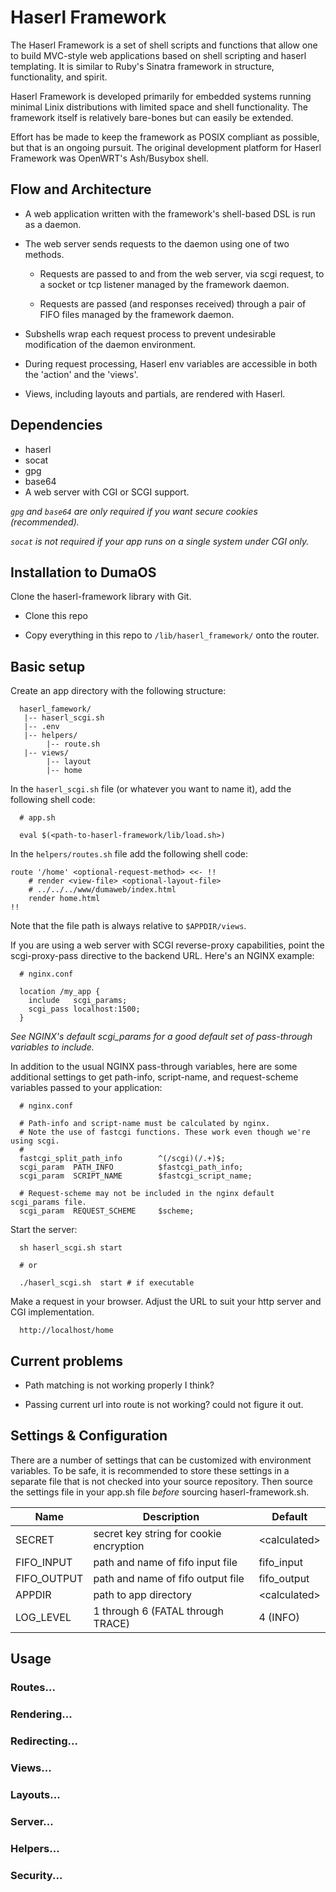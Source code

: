 # Haserl Framework

The Haserl Framework is a set of shell scripts and functions that allow one to build
MVC-style web applications based on shell scripting and haserl templating.
It is similar to Ruby's Sinatra framework in structure, functionality, and spirit.

Haserl Framework is developed primarily for embedded systems running minimal Linix
distributions with limited space and shell functionality. The framework itself is
relatively bare-bones but can easily be extended.

Effort has be made to keep the framework as POSIX compliant as possible, but that
is an ongoing pursuit. The original development platform for Haserl Framework
was OpenWRT's Ash/Busybox shell.

## Flow and Architecture

* A web application written with the framework's shell-based DSL
  is run as a daemon.

* The web server sends requests to the daemon using one of two methods.
  
  * Requests are passed to and from the web server, via scgi request, to a socket
    or tcp listener managed by the framework daemon.
  
  * Requests are passed (and responses received) through a pair of FIFO
    files managed by the framework daemon.

* Subshells wrap each request process to prevent undesirable modification
  of the daemon environment.

* During request processing, Haserl env variables are accessible in both
  the 'action' and the 'views'.

* Views, including layouts and partials, are rendered with Haserl.

## Dependencies

* haserl
* socat
* gpg
* base64
* A web server with CGI or SCGI support.

*```gpg``` and ```base64``` are only required if you want secure cookies (recommended).*

*```socat``` is not required if your app runs on a single system under CGI only.*

## Installation to DumaOS

Clone the haserl-framework library with Git.

- Clone this repo

- Copy everything in this repo to `/lib/haserl_framework/` onto the router.

## Basic setup

Create an app directory with the following structure:

```text
  haserl_famework/
   |-- haserl_scgi.sh
   |-- .env
   |-- helpers/
        |-- route.sh
   |-- views/
        |-- layout
        |-- home
```

In the ```haserl_scgi.sh``` file (or whatever you want to name it), add the following shell code:

```shell
  # app.sh

  eval $(<path-to-haserl-framework/lib/load.sh>)
```

In the `helpers/routes.sh` file add the following shell code:

```shell
route '/home' <optional-request-method> <<- !!
    # render <view-file> <optional-layout-file>
    # ../../../www/dumaweb/index.html
    render home.html
!!
```

Note that the file path is always relative to `$APPDIR/views`.

If you are using a web server with SCGI reverse-proxy capabilities,
point the scgi-proxy-pass directive to the backend URL.
Here's an NGINX example:

```nginx
  # nginx.conf

  location /my_app {
    include   scgi_params;
    scgi_pass localhost:1500;
  }
```

*See NGINX's default scgi_params for a good default set of pass-through variables to include.*

In addition to the usual NGINX pass-through variables, here are some additional settings
to get path-info, script-name, and request-scheme variables passed to your application:

```nginx
  # nginx.conf

  # Path-info and script-name must be calculated by nginx.
  # Note the use of fastcgi functions. These work even though we're using scgi.
  #
  fastcgi_split_path_info        ^(/scgi)(/.+)$;
  scgi_param  PATH_INFO          $fastcgi_path_info;
  scgi_param  SCRIPT_NAME        $fastcgi_script_name;

  # Request-scheme may not be included in the nginx default scgi_params file.
  scgi_param  REQUEST_SCHEME     $scheme;
```

Start the server:

```shell
  sh haserl_scgi.sh start

  # or 

  ./haserl_scgi.sh  start # if executable
```

Make a request in your browser.
Adjust the URL to suit your http server and CGI implementation.

```
  http://localhost/home
```

## Current problems

* Path matching is not working properly I think?

* Passing current url into route is not working? could not figure it out.

## Settings & Configuration

There are a number of settings that can be customized with environment variables.
To be safe, it is recommended to store these settings in a separate file that is
not checked into your source repository. Then source the settings file
in your app.sh file _before_ sourcing haserl-framework.sh.

| Name        | Description                             | Default        |
| ----------- | --------------------------------------- | -------------- |
| SECRET      | secret key string for cookie encryption | \<calculated\> |
| FIFO_INPUT  | path and name of fifo input file        | fifo_input     |
| FIFO_OUTPUT | path and name of fifo output file       | fifo_output    |
| APPDIR      | path to app directory                   | \<calculated\> |
| LOG_LEVEL   | 1 through 6 (FATAL through TRACE)       | 4 (INFO)       |

## Usage

### Routes...

### Rendering...

### Redirecting...

### Views...

### Layouts...

### Server...

### Helpers...

### Security...
